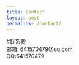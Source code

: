 ```yaml
---
title: Contact
layout: post
permalink: /contact/
---
```

#联系我  
邮箱: <a href="mailto:641570479@qq.com">641570479@qq.com</a>  
QQ:641570479